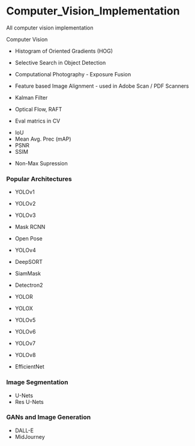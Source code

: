 # Computer_Vision_Implementation
All computer vision implementation

Computer Vision

* Histogram of Oriented Gradients (HOG)
* Selective Search in Object Detection

* Computational Photography - Exposure Fusion
* Feature based Image Alignment - used in Adobe Scan / PDF Scanners

* Kalman Filter
* Optical Flow, RAFT
* Eval matrics in CV
- IoU
- Mean Avg. Prec (mAP)
- PSNR
- SSIM
* Non-Max Supression

### Popular Architectures
* YOLOv1
* YOLOv2
* YOLOv3
* Mask RCNN
* Open Pose
* YOLOv4
* DeepSORT
* SiamMask
* Detectron2
* YOLOR
* YOLOX
* YOLOv5
* YOLOv6
* YOLOv7
* YOLOv8

* EfficientNet


### Image Segmentation
* U-Nets
* Res U-Nets

### GANs and Image Generation
* DALL-E
* MidJourney

